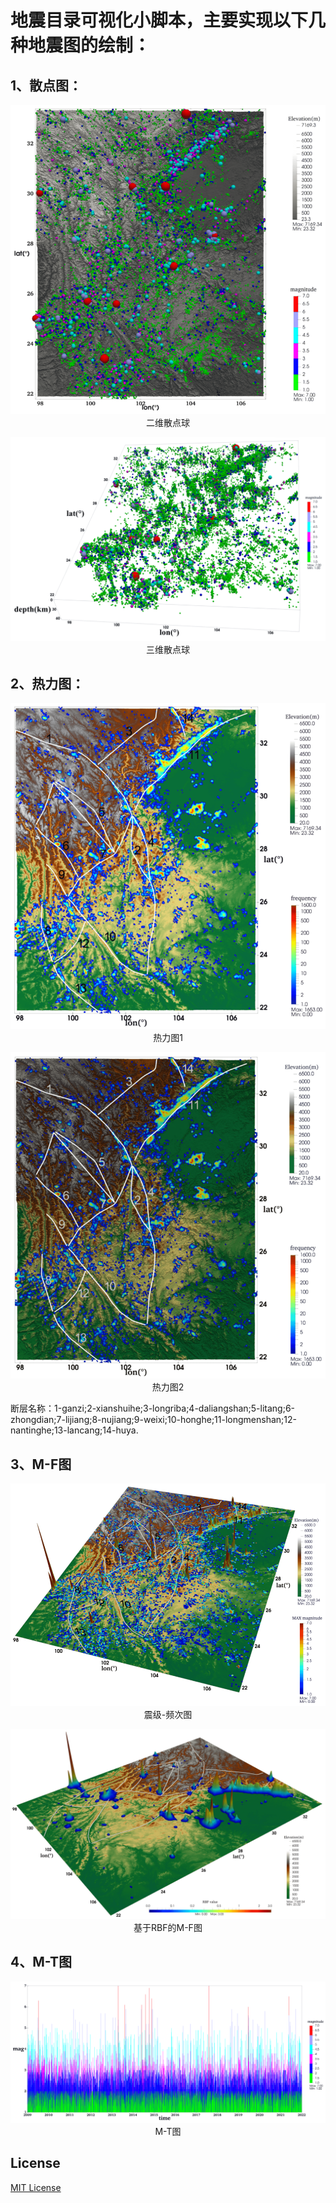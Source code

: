 # 地震目录可视化小脚本，主要实现以下几种地震图的绘制：

## 1、散点图：
<p align="center">
  <img src="pic/2d_sphere.png" alt="二维散点球" /><br />
  二维散点球
</p>

<p align="center">
  <img src="pic/3d_sphere.png" alt="三维散点球" /><br />
  三维散点球
</p>

## 2、热力图：
<p align="center">
  <img src="pic/hotmap.png" alt="热力图" /><br />
  热力图1
</p>

<p align="center">
  <img src="pic/hotmap2.png" alt="热力图" /><br />
  热力图2
</p>

断层名称：1-ganzi;2-xianshuihe;3-longriba;4-daliangshan;5-litang;6-zhongdian;7-lijiang;8-nujiang;9-weixi;10-honghe;11-longmenshan;12-nantinghe;13-lancang;14-huya.

## 3、M-F图
<p align="center">
  <img src="pic/M-F.png" alt="震级-频次图" /><br />
  震级-频次图
</p>

<p align="center">
  <img src="pic/rbf_cpu.png" alt="震级-频次图" /><br />
  基于RBF的M-F图
</p>

## 4、M-T图
<p align="center">
  <img src="pic/m-t.png" alt="M-T图" /><br />
  M-T图
</p>



## License
[MIT License](./LICENSE)
